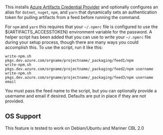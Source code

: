 This installs [Azure Artifacts Credential Provider](https://github.com/microsoft/artifacts-credprovider)
and optionally configures an alias for `dotnet`, `nuget`, `npm`, and `yarn` that dynamically sets an authentication token
for pulling artifacts from a feed before running the command.

For `npm` and `yarn` this requires that your `~/.npmrc` file is configured to use the ${ARTIFACTS_ACCESSTOKEN}
environment variable for the password. A helper script has been added that you can use to write your `~/.npmrc`
file during your setup process, though there are many ways you could accomplish this. To use the script, run it like
this:

```
write-npm.sh pkgs.dev.azure.com/orgname/projectname/_packaging/feed1/npm
write-npm.sh pkgs.dev.azure.com/orgname/projectname/_packaging/feed2/npm username
write-npm.sh pkgs.dev.azure.com/orgname/projectname/_packaging/feed3/npm username email
```

You must pass the feed name to the script, but you can optionally provide a username and email if desired. Defaults
are put in place if they are not provided.

## OS Support

This feature is tested to work on Debian/Ubuntu and Mariner CBL 2.0
